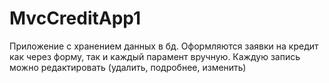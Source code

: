 # MvcCreditApp1

Приложение с хранением данных в бд. Оформляются заявки на кредит как через форму, так и каждый парамент вручную. 
Каждую запись можно редактировать (удалить, подробнее, изменить)
